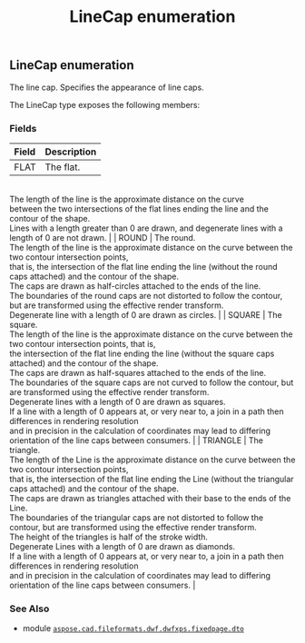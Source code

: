 ﻿---
title: LineCap enumeration
second_title: Aspose.CAD for Python via .NET API References
description: 
type: docs
weight: 290
url: /python-net/aspose.cad.fileformats.dwf.dwfxps.fixedpage.dto/linecap/
is_root: false
---

## LineCap enumeration

The line cap.
Specifies the appearance of line caps.



The LineCap type exposes the following members:

### Fields
| Field | Description |
| :- | :- |
| FLAT | The flat.<br/>The length of the line is the approximate distance on the curve<br/>between the two intersections of the flat lines ending the line and the contour of the shape.<br/>Lines with a length greater than 0 are drawn, and degenerate lines with a length of 0 are not drawn. |
| ROUND | The round.<br/>The length of the line is the approximate distance on the curve between the two contour intersection points,<br/>that is, the intersection of the flat line ending the line (without the round caps attached) and the contour of the shape.<br/>The caps are drawn as half-circles attached to the ends of the line.<br/>The boundaries of the round caps are not distorted to follow the contour, but are transformed using the effective render transform.<br/>Degenerate line with a length of 0 are drawn as circles. |
| SQUARE | The square.<br/>The length of the line is the approximate distance on the curve between the two contour intersection points, that is,<br/>the intersection of the flat line ending the line (without the square caps attached) and the contour of the shape.<br/>The caps are drawn as half-squares attached to the ends of the line.<br/>The boundaries of the square caps are not curved to follow the contour, but are transformed using the effective render transform.<br/>Degenerate lines with a length of 0 are drawn as squares.<br/>If a line with a length of 0 appears at, or very near to, a join in a path then differences in rendering resolution<br/>and in precision in the calculation of coordinates may lead to differing orientation of the line caps between consumers. |
| TRIANGLE | The triangle.<br/>The length of the Line is the approximate distance on the curve between the two contour intersection points,<br/>that is, the intersection of the flat line ending the Line (without the triangular caps attached) and the contour of the shape.<br/>The caps are drawn as triangles attached with their base to the ends of the Line.<br/>The boundaries of the triangular caps are not distorted to follow the contour, but are transformed using the effective render transform.<br/>The height of the triangles is half of the stroke width.<br/>Degenerate Lines with a length of 0 are drawn as diamonds.<br/>If a line with a length of 0 appears at, or very near to, a join in a path then differences in rendering resolution<br/>and in precision in the calculation of coordinates may lead to differing orientation of the line caps between consumers. |



### See Also
* module [`aspose.cad.fileformats.dwf.dwfxps.fixedpage.dto`](..)
